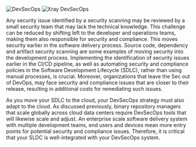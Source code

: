 ![DevSecOps](https://raw.githubusercontent.com/manishrps/gcp-gke-workshop/master/docs/images/devsecops.png)
![Xray DevSecOps](https://raw.githubusercontent.com/manishrps/gcp-gke-workshop/master/docs/images/xray-dev-sec-ops.png)

Any security issue identified by a security scanning may be reviewed by a small security team that may lack the technical knowledge. This challenge can be reduced by shifting left to the developer and operations teams, making them also responsible for security and compliance. This moves security earlier in the software delivery process. Source code, dependency and artifact security scanning are some examples of moving security into the development process.  Implementing the identification of security issues earlier in the CI/CD pipeline, as well as automating security and compliance policies in the Software Development Lifecycle (SDLC), rather than using manual processes, is crucial. Moreover, organizations that leave the Sec out of DevOps, may face security and compliance issues that are closer to their release, resulting in additional costs for remediating such issues.

As you move your SDLC to the cloud, your DevSecOps strategy must also adapt to the cloud. As discussed previously, binary repository managers that scale globally across cloud data centers require DevSecOps tools that will likewise scale and adjust. An enterprise scale software delivery system with multiple development teams, end users and devices mean more entry points for potential security and compliance issues. Therefore, it is critical that your SLDC is well-integrated with your DevSecOps system.
